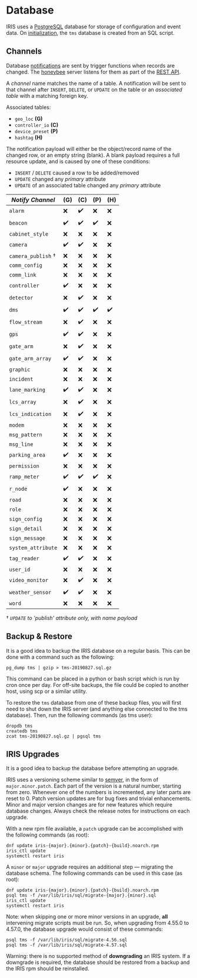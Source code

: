 # Database

IRIS uses a [PostgreSQL] database for storage of configuration and event data.
On [initialization], the `tms` database is created from an SQL script.

## Channels

Database [notifications] are sent by trigger functions when records are
changed.  The [honeybee] server listens for them as part of the [REST API].

A *channel* name matches the name of a table.  A notification will be sent to
that channel after `INSERT`, `DELETE`, or `UPDATE` on the table or an
*associated table* with a matching foreign key.

Associated tables:

- `geo_loc` __(G)__
- `controller_io` __(C)__
- `device_preset` __(P)__
- `hashtag` __(H)__

The notification payload will either be the object/record name of the changed
row, or an empty string (blank).  A blank payload requires a full resource
update, and is caused by one of these conditions:

- `INSERT` / `DELETE` caused a row to be added/removed
- `UPDATE` changed any *primary* attribute
- `UPDATE` of an associated table changed any *primary* attribute

*Notify Channel*   | (G) | (C) | (P) | (H)
-------------------|-----|-----|-----|----
`alarm`            | ❌  | ✔️   | ❌  | ❌
`beacon`           | ✔️   | ✔️   | ✔️   | ❌
`cabinet_style`    | ❌  | ❌  | ❌  | ❌
`camera`           | ✔️   | ✔️   | ❌  | ❌
`camera_publish` † | ❌  | ❌  | ❌  | ❌
`comm_config`      | ❌  | ❌  | ❌  | ❌
`comm_link`        | ❌  | ❌  | ❌  | ❌
`controller`       | ✔️   | ❌  | ❌  | ❌
`detector`         | ❌  | ✔️   | ❌  | ❌
`dms`              | ✔️   | ✔️   | ✔️   | ✔️ 
`flow_stream`      | ❌  | ✔️   | ❌  | ❌
`gps`              | ✔️   | ✔️   | ❌  | ❌
`gate_arm`         | ❌  | ✔️   | ❌  | ❌
`gate_arm_array`   | ✔️   | ✔️   | ❌  | ❌
`graphic`          | ❌  | ❌  | ❌  | ❌
`incident`         | ❌  | ❌  | ❌  | ❌
`lane_marking`     | ✔️   | ✔️   | ❌  | ❌
`lcs_array`        | ❌  | ✔️   | ❌  | ❌
`lcs_indication`   | ❌  | ✔️   | ❌  | ❌
`modem`            | ❌  | ❌  | ❌  | ❌
`msg_pattern`      | ❌  | ❌  | ❌  | ❌
`msg_line`         | ❌  | ❌  | ❌  | ❌
`parking_area`     | ✔️   | ❌  | ❌  | ❌
`permission`       | ❌  | ❌  | ❌  | ❌
`ramp_meter`       | ✔️   | ✔️   | ✔️   | ❌
`r_node`           | ✔️   | ❌  | ❌  | ❌
`road`             | ❌  | ❌  | ❌  | ❌
`role`             | ❌  | ❌  | ❌  | ❌
`sign_config`      | ❌  | ❌  | ❌  | ❌
`sign_detail`      | ❌  | ❌  | ❌  | ❌
`sign_message`     | ❌  | ❌  | ❌  | ❌
`system_attribute` | ❌  | ❌  | ❌  | ❌
`tag_reader`       | ✔️   | ✔️   | ❌  | ❌
`user_id`          | ❌  | ❌  | ❌  | ❌
`video_monitor`    | ❌  | ✔️   | ❌  | ❌
`weather_sensor`   | ✔️   | ✔️   | ❌  | ❌
`word`             | ❌  | ❌  | ❌  | ❌

† _`UPDATE` to 'publish' attribute only, with name payload_

## Backup & Restore

It is a good idea to backup the IRIS database on a regular basis.  This can be
done with a command such as the following:
```
pg_dump tms | gzip > tms-20190827.sql.gz
```

This command can be placed in a python or bash script which is run by cron once
per day.  For off-site backups, the file could be copied to another host, using
scp or a similar utility.

To restore the `tms` database from one of these backup files, you will first
need to shut down the IRIS server (and anything else connected to the tms
database).  Then, run the following commands (as tms user):
```
dropdb tms
createdb tms
zcat tms-20190827.sql.gz | pgsql tms
```

## IRIS Upgrades

It is a good idea to backup the database before attempting an upgrade.

IRIS uses a versioning scheme similar to [semver], in the form of
`major.minor.patch`.  Each part of the version is a natural number, starting
from zero.  Whenever one of the numbers is incremented, any later parts are
reset to 0.  Patch version updates are for bug fixes and trivial enhancements.
Minor and major version changes are for new features which require database
changes.  Always check the release notes for instructions on each upgrade.

With a new rpm file available, a `patch` upgrade can be accomplished with the
following commands (as root):
```
dnf update iris-{major}.{minor}.{patch}-{build}.noarch.rpm
iris_ctl update
systemctl restart iris
```

A `minor` or `major` upgrade requires an additional step — migrating the
database schema.  The following commands can be used in this case (as root):
```
dnf update iris-{major}.{minor}.{patch}-{build}.noarch.rpm
psql tms -f /var/lib/iris/sql/migrate-{major}.{minor}.sql
iris_ctl update
systemctl restart iris
```

Note: when skipping one or more minor versions in an upgrade, **all**
intervening migrate scripts must be run.  So, when upgrading from 4.55.0 to
4.57.0, the database upgrade would consist of these commands:
```
psql tms -f /var/lib/iris/sql/migrate-4.56.sql
psql tms -f /var/lib/iris/sql/migrate-4.57.sql
```

Warning: there is no supported method of **downgrading** an IRIS system.  If a
downgrade is required, the database should be restored from a backup and the
IRIS rpm should be reinstalled.


[honeybee]: https://github.com/mnit-rtmc/iris/tree/master/honeybee
[initialization]: installation.html#initialization
[notifications]: https://www.postgresql.org/docs/current/sql-notify.html
[PostgreSQL]: http://www.postgresql.org
[REST API]: rest_api.html
[semver]: https://semver.org
